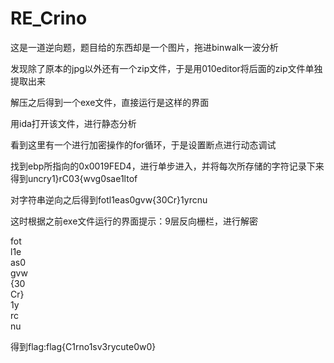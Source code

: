 # RE_Crino

这是一道逆向题，题目给的东西却是一个图片，拖进binwalk一波分析  



发现除了原本的jpg以外还有一个zip文件，于是用010editor将后面的zip文件单独提取出来  


解压之后得到一个exe文件，直接运行是这样的界面  


用ida打开该文件，进行静态分析  

  

看到这里有一个进行加密操作的for循环，于是设置断点进行动态调试  

找到ebp所指向的0x0019FED4，进行单步进入，并将每次所存储的字符记录下来得到uncry1}rC03{wvg0sae1ltof  

对字符串逆向之后得到fotl1eas0gvw{30Cr}1yrcnu

这时根据之前exe文件运行的界面提示：9层反向栅栏，进行解密  

fot  
l1e  
as0  
gvw  
{30  
Cr}  
1y  
rc  
nu  

得到flag:flag{C1rno1sv3rycute0w0}